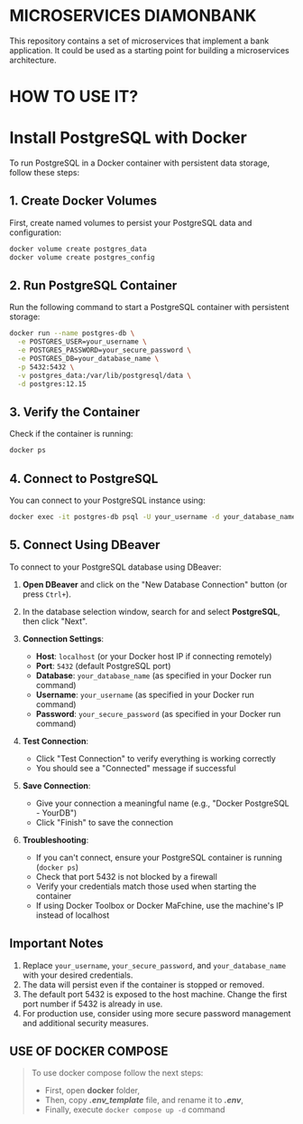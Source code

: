 # MICROSERVICES DIAMONBANK

This repository contains a set of microservices that implement a bank application.
It could be used as a starting point for building a microservices architecture.

# HOW TO USE IT?

# Install PostgreSQL with Docker

To run PostgreSQL in a Docker container with persistent data storage, follow these steps:

## 1. Create Docker Volumes

First, create named volumes to persist your PostgreSQL data and configuration:

```bash
docker volume create postgres_data
docker volume create postgres_config
```

## 2. Run PostgreSQL Container

Run the following command to start a PostgreSQL container with persistent storage:

```bash
docker run --name postgres-db \
  -e POSTGRES_USER=your_username \
  -e POSTGRES_PASSWORD=your_secure_password \
  -e POSTGRES_DB=your_database_name \
  -p 5432:5432 \
  -v postgres_data:/var/lib/postgresql/data \
  -d postgres:12.15
```

## 3. Verify the Container

Check if the container is running:

```bash
docker ps
```

## 4. Connect to PostgreSQL

You can connect to your PostgreSQL instance using:

```bash
docker exec -it postgres-db psql -U your_username -d your_database_name
```

## 5. Connect Using DBeaver

To connect to your PostgreSQL database using DBeaver:

1. **Open DBeaver** and click on the "New Database Connection" button (or press `Ctrl+`).

2. In the database selection window, search for and select **PostgreSQL**, then click "Next".

3. **Connection Settings**:
   - **Host**: `localhost` (or your Docker host IP if connecting remotely)
   - **Port**: `5432` (default PostgreSQL port)
   - **Database**: `your_database_name` (as specified in your Docker run command)
   - **Username**: `your_username` (as specified in your Docker run command)
   - **Password**: `your_secure_password` (as specified in your Docker run command)

4. **Test Connection**:
   - Click "Test Connection" to verify everything is working correctly
   - You should see a "Connected" message if successful

5. **Save Connection**:
   - Give your connection a meaningful name (e.g., "Docker PostgreSQL - YourDB")
   - Click "Finish" to save the connection

6. **Troubleshooting**:
   - If you can't connect, ensure your PostgreSQL container is running (`docker ps`)
   - Check that port 5432 is not blocked by a firewall
   - Verify your credentials match those used when starting the container
   - If using Docker Toolbox or Docker MaFchine, use the machine's IP instead of localhost

## Important Notes

1. Replace `your_username`, `your_secure_password`, and `your_database_name` with your desired credentials.
2. The data will persist even if the container is stopped or removed.
3. The default port 5432 is exposed to the host machine. Change the first port number if 5432 is already in use.
4. For production use, consider using more secure password management and additional security measures.


## USE OF DOCKER COMPOSE

> To use docker compose follow the next steps:
> - First, open **docker** folder,
> - Then, copy ***.env_template*** file, and rename it to ***.env***,
> - Finally, execute `docker compose up -d` command
